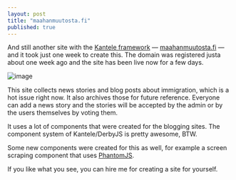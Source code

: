 ```yaml
---
layout: post
title: "maahanmuutosta.fi"
published: true
---
```


And still another site with the [Kantele framework](https://github.com/kantele/kantele) — [maahanmuutosta.fi](http://maahanmuutosta.fi) — and it took just one week to create this. The domain was registered justa about one week ago and the site has been live now for a few days.

![image](https://cloud.githubusercontent.com/assets/433707/10806241/76635ad0-7ddc-11e5-8cb0-eaa00d8d7b03.png)

This site collects news stories and blog posts about immigration, which is a hot issue right now. It also archives those for future reference. Everyone can add a news story and the stories will be accepted by the admin or by the users themselves by voting them.

It uses a lot of components that were created for the blogging sites. The component system of Kantele/DerbyJS is pretty awesome, BTW.

Some new components were created for this as well, for example a screen scraping component that uses [PhantomJS](http://phantomjs.org/).

If you like what you see, you can hire me for creating a site for yourself.
